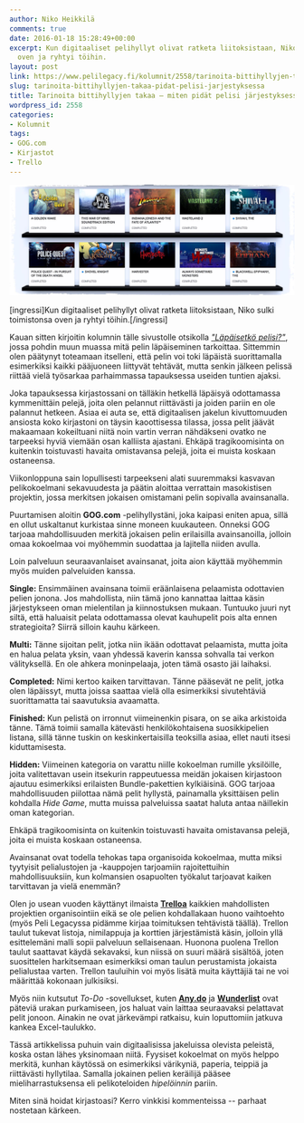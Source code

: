 ```yaml
---
author: Niko Heikkilä
comments: true
date: 2016-01-18 15:28:49+00:00
excerpt: Kun digitaaliset pelihyllyt olivat ratketa liitoksistaan, Niko sulki toimistonsa
  oven ja ryhtyi töihin.
layout: post
link: https://www.pelilegacy.fi/kolumnit/2558/tarinoita-bittihyllyjen-takaa-pidat-pelisi-jarjestyksessa
slug: tarinoita-bittihyllyjen-takaa-pidat-pelisi-jarjestyksessa
title: Tarinoita bittihyllyjen takaa – miten pidät pelisi järjestyksessä?
wordpress_id: 2558
categories:
- Kolumnit
tags:
- GOG.com
- Kirjastot
- Trello
---
```


![Pelihylly](/uploads/2016/01/pelihylly.jpg)

[ingressi]Kun digitaaliset pelihyllyt olivat ratketa liitoksistaan, Niko sulki toimistonsa oven ja ryhtyi töihin.[/ingressi]

Kauan sitten kirjoitin kolumnin tälle sivustolle otsikolla _["Läpäisetkö pelisi?"](https://www.pelilegacy.fi/kolumnit/766/kolumni-lapaisetko-pelisi)_, jossa pohdin muun muassa mitä pelin läpäiseminen tarkoittaa. Sittemmin olen päätynyt toteamaan itselleni, että pelin voi toki läpäistä suorittamalla esimerkiksi kaikki pääjuoneen liittyvät tehtävät, mutta senkin jälkeen pelissä riittää vielä työsarkaa parhaimmassa tapauksessa useiden tuntien ajaksi.

Joka tapauksessa kirjastossani on tälläkin hetkellä läpäisyä odottamassa kymmenittäin pelejä, joita olen pelannut riittävästi ja joiden pariin en ole palannut hetkeen. Asiaa ei auta se, että digitaalisen jakelun kivuttomuuden ansiosta koko kirjastoni on täysin kaoottisessa tilassa, jossa pelit jäävät makaamaan kokeiltuani niitä noin vartin verran nähdäkseni ovatko ne tarpeeksi hyviä viemään osan kalliista ajastani. Ehkäpä tragikoomisinta on kuitenkin toistuvasti havaita omistavansa pelejä, joita ei muista koskaan ostaneensa.

Viikonloppuna sain lopullisesti tarpeekseni alati suuremmaksi kasvavan pelikokoelmani sekavuudesta ja päätin aloittaa verrattain masokistisen projektin, jossa merkitsen jokaisen omistamani pelin sopivalla avainsanalla.

Puurtamisen aloitin **GOG.com** -pelihyllystäni, joka kaipasi eniten apua, sillä en ollut uskaltanut kurkistaa sinne moneen kuukauteen. Onneksi GOG tarjoaa mahdollisuuden merkitä jokaisen pelin erilaisilla avainsanoilla, jolloin omaa kokoelmaa voi myöhemmin suodattaa ja lajitella niiden avulla.

Loin palveluun seuraavanlaiset avainsanat, joita aion käyttää myöhemmin myös muiden palveluiden kanssa.

**Single:** Ensimmäinen avainsana toimii eräänlaisena pelaamista odottavien pelien jonona. Jos mahdollista, niin tämä jono kannattaa laittaa käsin järjestykseen oman mielentilan ja kiinnostuksen mukaan. Tuntuuko juuri nyt siltä, että haluaisit pelata odottamassa olevat kauhupelit pois alta ennen strategioita? Siirrä silloin kauhu kärkeen.

**Multi:** Tänne sijoitan pelit, jotka niin ikään odottavat pelaamista, mutta joita en halua pelata yksin, vaan yhdessä kaverin kanssa sohvalla tai verkon välityksellä. En ole ahkera moninpelaaja, joten tämä osasto jäi laihaksi.

**Completed:** Nimi kertoo kaiken tarvittavan. Tänne pääsevät ne pelit, jotka olen läpäissyt, mutta joissa saattaa vielä olla esimerkiksi sivutehtäviä suorittamatta tai saavutuksia avaamatta.

**Finished:** Kun pelistä on irronnut viimeinenkin pisara, on se aika arkistoida tänne. Tämä toimii samalla kätevästi henkilökohtaisena suosikkipelien listana, sillä tänne tuskin on keskinkertaisilla teoksilla asiaa, ellet nauti itsesi kiduttamisesta.

**Hidden:** Viimeinen kategoria on varattu niille kokoelman rumille yksilöille, joita valitettavan usein itsekurin rappeutuessa meidän jokaisen kirjastoon ajautuu esimerkiksi erilaisten Bundle-pakettien kylkiäisinä. GOG tarjoaa mahdollisuuden piilottaa nämä pelit hyllystä, painamalla yksittäisen pelin kohdalla _Hide Game_, mutta muissa palveluissa saatat haluta antaa näillekin oman kategorian.

<div class="pullquote">Ehkäpä tragikoomisinta on kuitenkin toistuvasti havaita omistavansa pelejä, joita ei muista koskaan ostaneensa.</div>

Avainsanat ovat todella tehokas tapa organisoida kokoelmaa, mutta miksi tyytyisit pelialustojen ja -kauppojen tarjoamiin rajoitettuihin mahdollisuuksiin, kun kolmansien osapuolten työkalut tarjoavat kaiken tarvittavan ja vielä enemmän?

Olen jo usean vuoden käyttänyt ilmaista **[Trelloa](https://trello.com/nheikkila/recommend)** kaikkien mahdollisten projektien organisointiin eikä se ole pelien kohdallakaan huono vaihtoehto (myös Peli Legacyssa pidämme kirjaa toimituksen tehtävistä täällä). Trellon taulut tukevat listoja, nimilappuja ja korttien järjestämistä käsin, jolloin yllä esittelemäni malli sopii palveluun sellaisenaan. Huonona puolena Trellon taulut saattavat käydä sekavaksi, kun niissä on suuri määrä sisältöä, joten suosittelen harkitsemaan esimerkiksi oman taulun perustamista jokaista pelialustaa varten. Trellon tauluihin voi myös lisätä muita käyttäjiä tai ne voi määrittää kokonaan julkisiksi.

Myös niin kutsutut _To-Do_ -sovellukset, kuten **[Any.do](http://www.any.do/)** ja **[Wunderlist](https://www.wunderlist.com/)** ovat päteviä urakan purkamiseen, jos haluat vain laittaa seuraavaksi pelattavat pelit jonoon. Ainakin ne ovat järkevämpi ratkaisu, kuin loputtomiin jatkuva kankea Excel-taulukko.

Tässä artikkelissa puhuin vain digitaalisissa jakeluissa olevista peleistä, koska ostan lähes yksinomaan niitä. Fyysiset kokoelmat on myös helppo merkitä, kunhan käytössä on esimerkiksi värikyniä, paperia, teippiä ja riittävästi hyllytilaa. Samalla jokainen pelien keräilijä pääsee mieliharrastuksensa eli pelikoteloiden _hipelöinnin_ pariin.

Miten sinä hoidat kirjastoasi? Kerro vinkkisi kommenteissa -- parhaat nostetaan kärkeen.
